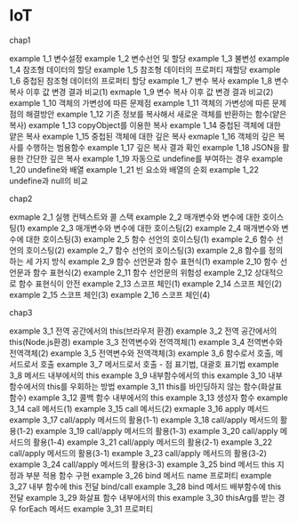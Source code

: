 # IoT
chap1

example 1_1 변수설정
example 1_2 변수선언 및 할당
example 1_3 불변성
example 1_4 참조형 데이터의 할당
example 1_5 참조형 데이터의 프로퍼티 재할당
example 1_6 중첩된 참조형 데이터의 프로퍼티 할당
example 1_7 변수 복사
example 1_8 변수 복사 이후 값 변경 결과 비교(1)
exmaple 1_9 변수 복사 이후 값 변경 결과 비교(2)
example 1_10 객체의 가변성에 따른 문제점
example 1_11 객체의 가변성에 따른 문제점의 해결방안
example 1_12 기존 정보를 복사해서 새로운 객체를 반환하는 함수(얕은 복사)
example 1_13 copyObject를 이용한 복사
example 1_14 중첩된 객체에 대한 얕은 복사
example 1_15 중첩된 객체에 대한 깊은 복사
exmaple 1_16 객체의 깊은 복사를 수행하는 범용함수
example 1_17 깊은 복사 결과 확인
example 1_18 JSON을 활용한 간단한 깊은 복사
example 1_19 자동으로 undefine를 부여하는 경우
example 1_20 undefine와 배열
example 1_21 빈 요소와 배열의 순회
example 1_22 undefine과 null의 비교



chap2

exmaple 2_1 실행 컨텍스트와 콜 스택
example 2_2 매개변수와 변수에 대한 호이스팅(1)
example 2_3 매개변수와 변수에 대한 호이스팅(2)
example 2_4 매개변수와 변수에 대한 호이스팅(3)
example 2_5 함수 선언의 호이스팅(1)
example 2_6 함수 선언의 호이스팅(2)
example 2_7 함수 선언의 호이스팅(3)
example 2_8 함수를 정의하는 세 가지 방식
example 2_9 함수 선언문과 함수 표현식(1)
example 2_10 함수 선언문과 함수 표현식(2)
example 2_11 함수 선언문의 위험성
example 2_12 상대적으로 함수 표현식이 안전
example 2_13 스코프 체인(1)
example 2_14 스코프 체인(2)
example 2_15 스코프 체인(3)
example 2_16 스코프 체인(4)



chap3

example 3_1 전역 공간에서의 this(브라우저 환경)
example 3_2 전역 공간에서의 this(Node.js환경)
example 3_3 전역변수와 전역객체(1)
example 3_4 전역변수와 전역객체(2)
example 3_5 전역변수와 전역객체(3)
example 3_6 함수로서 호출, 메서드로서 호출
example 3_7 메서드로서 호출 - 점 표기법, 대괄호 표기법
example 3_8 메서드 내부에서의 this
example 3_9 내부함수에서의 this
example 3_10 내부함수에서의 this를 우회하는 방법
example 3_11 this를 바인딩하지 않는 함수(화살표 함수)
example 3_12 콜백 함수 내부에서의 this
example 3_13 생성자 함수
example 3_14 call 메서드(1)
example 3_15 call 메서드(2)
exmaple 3_16 apply 메서드
example 3_17 call/apply 메서드의 활용(1-1)
example 3_18 call/apply 메서드의 활용(1-2)
example 3_19 call/apply 메서드의 활용(1-3)
example 3_20 call/apply 메서드의 활용(1-4)
example 3_21 call/apply 메서드의 활용(2-1)
example 3_22 call/apply 메서드의 활용(3-1)
example 3_23 call/apply 메서드의 활용(3-2)
example 3_24 call/apply 메서드의 활용(3-3)
example 3_25 bind 메서드 this 지정과 부분 적용 함수 구현
example 3_26 bind 메서드 name 프로퍼티
example 3_27 내부 함수에 this 전달 bind/call
example 3_28 bind 메서드 배부함수에 this 전달
example 3_29 화살표 함수 내부에서의 this
example 3_30 thisArg를 받는 경우 forEach 메서드
example 3_31 프로퍼티

